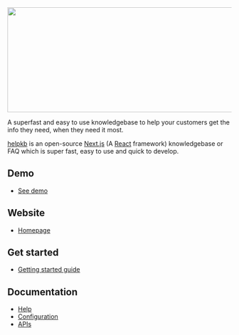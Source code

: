 <img src="https://helpkb.org/content/images/logo-text.jpg" height="236" width="832">

A superfast and easy to use knowledgebase to help your customers get the info they need, when they need it most.

[helpkb](https://helpkb.org/) is an open-source [Next.js](https://nextjs.org) (A [React](https://reactjs.org/) framework) knowledgebase or FAQ which is super fast, easy to use and quick to develop.

## Demo

- [See demo](https://docs.helpkb.org/)

## Website

- [Homepage](https://helpkb.org/)

## Get started

- [Getting started guide](https://helpkb.org/getting-started/)

## Documentation

- [Help](https://docs.helpkb.org/)
- [Configuration](https://docs.helpkb.org/category/configuration)
- [APIs](https://helpkb.org/documentation/)
